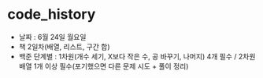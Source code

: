 # code_history

- 날짜 : 6월 24일 월요일
- 책 2일차(배열, 리스트, 구간 합)
- 백준 단계별 : 1차원(개수 세기, X보다 작은 수, 공 바꾸기, 나머지) 4개 필수 / 2차원 배열 1개 이상 필수(포기했으면 다른 문제 시도 + 풀이 정리)

